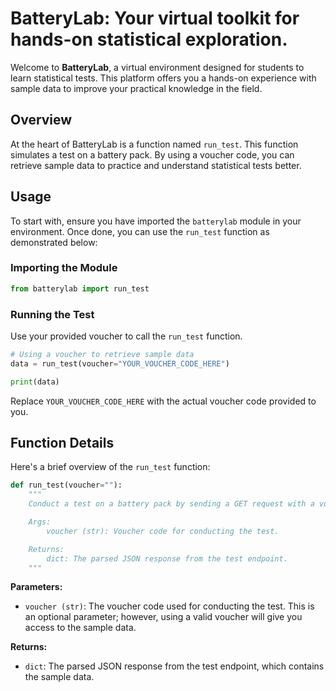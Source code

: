 # BatteryLab: Your virtual toolkit for hands-on statistical exploration.

Welcome to **BatteryLab**, a virtual environment designed for students to learn statistical tests. This platform offers you a hands-on experience with sample data to improve your practical knowledge in the field.

## Overview

At the heart of BatteryLab is a function named `run_test`. This function simulates a test on a battery pack. By using a voucher code, you can retrieve sample data to practice and understand statistical tests better.

## Usage

To start with, ensure you have imported the `batterylab` module in your environment. Once done, you can use the `run_test` function as demonstrated below:

### Importing the Module

```python
from batterylab import run_test
```

### Running the Test

Use your provided voucher to call the `run_test` function.

```python
# Using a voucher to retrieve sample data
data = run_test(voucher="YOUR_VOUCHER_CODE_HERE")

print(data)
```

Replace `YOUR_VOUCHER_CODE_HERE` with the actual voucher code provided to you.

## Function Details

Here's a brief overview of the `run_test` function:

```python
def run_test(voucher=""):
    """
    Conduct a test on a battery pack by sending a GET request with a voucher.

    Args:
        voucher (str): Voucher code for conducting the test.

    Returns:
        dict: The parsed JSON response from the test endpoint.
    """
```

**Parameters:**

- `voucher (str)`: The voucher code used for conducting the test. This is an optional parameter; however, using a valid voucher will give you access to the sample data.

**Returns:**

- `dict`: The parsed JSON response from the test endpoint, which contains the sample data.
